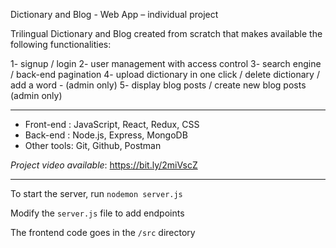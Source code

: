 Dictionary and Blog - Web App – individual project

Trilingual Dictionary and Blog created from scratch that makes available the following functionalities:

1- signup / login
2- user management with access control
3- search engine / back-end pagination
4- upload dictionary in one click / delete dictionary  / add a word - (admin only)
5- display blog posts / create new blog posts (admin only)

***

- Front-end : JavaScript, React, Redux, CSS
- Back-end : Node.js, Express, MongoDB
- Other tools: Git, Github, Postman

*Project video available*: https://bit.ly/2miVscZ

---
To start the server, run `nodemon server.js`

Modify the `server.js` file to add endpoints

The frontend code goes in the `/src` directory
